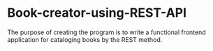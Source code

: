 # Book-creator-using-REST-API
The purpose of creating the program is to write a functional frontend application for cataloging books by the REST method.
